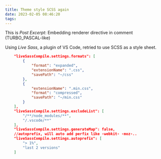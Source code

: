 ```yaml
---
title: Theme style SCSS again
date: 2023-02-05 08:46:20
tags:
---
```

This is _Post Excerpt_: Embedding renderer directive in comment (TURBO_PASCAL-like)
<!-- more -->
Using _Live Sass_, a plugin of VS Code, retried to use SCSS as a style sheet.
```json
    "liveSassCompile.settings.formats": [
        {
            "format": "expanded",
            "extensionName": ".css",
            "savePath": "~/css"
        },
        {
            "extensionName": ".min.css",
            "format": "compressed",
            "savePath": "~/min.css"
        }
    ],
    "liveSassCompile.settings.excludeList": [
        "/**/node_modules/**",
        "/.vscode/**"
    ],
    "liveSassCompile.settings.generateMap": false,
    //autoprefix, will auto add perfix like -webkit- -moz-..
    "liveSassCompile.settings.autoprefix": [
        "> 1%",
        "last 2 versions"
    ]
```